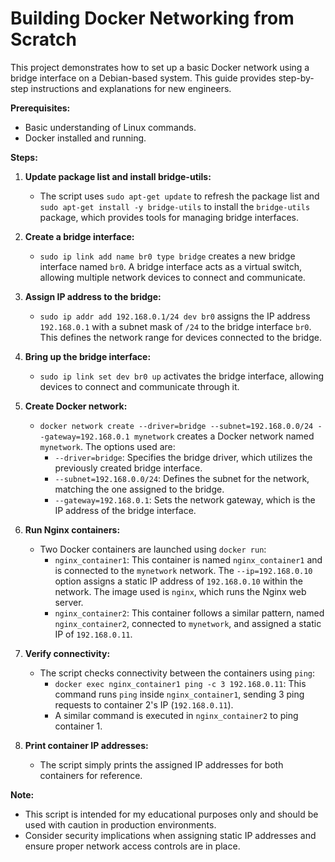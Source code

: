# Building Docker Networking from Scratch

This project demonstrates how to set up a basic Docker network using a bridge interface on a Debian-based system. This guide provides step-by-step instructions and explanations for new engineers.

**Prerequisites:**

* Basic understanding of Linux commands.
* Docker installed and running.

**Steps:**

1. **Update package list and install bridge-utils:**
    * The script uses `sudo apt-get update` to refresh the package list and `sudo apt-get install -y bridge-utils` to install the `bridge-utils` package, which provides tools for managing bridge interfaces.

2. **Create a bridge interface:**
    * `sudo ip link add name br0 type bridge` creates a new bridge interface named `br0`. A bridge interface acts as a virtual switch, allowing multiple network devices to connect and communicate.

3. **Assign IP address to the bridge:**
    * `sudo ip addr add 192.168.0.1/24 dev br0` assigns the IP address `192.168.0.1` with a subnet mask of `/24` to the bridge interface `br0`. This defines the network range for devices connected to the bridge.

4. **Bring up the bridge interface:**
    * `sudo ip link set dev br0 up` activates the bridge interface, allowing devices to connect and communicate through it.

5. **Create Docker network:**
    * `docker network create --driver=bridge --subnet=192.168.0.0/24 --gateway=192.168.0.1 mynetwork` creates a Docker network named `mynetwork`. The options used are:
        * `--driver=bridge`: Specifies the bridge driver, which utilizes the previously created bridge interface.
        * `--subnet=192.168.0.0/24`: Defines the subnet for the network, matching the one assigned to the bridge.
        * `--gateway=192.168.0.1`: Sets the network gateway, which is the IP address of the bridge interface.

6. **Run Nginx containers:**
    * Two Docker containers are launched using `docker run`:
        * `nginx_container1`: This container is named `nginx_container1` and is connected to the `mynetwork` network. The `--ip=192.168.0.10` option assigns a static IP address of `192.168.0.10` within the network. The image used is `nginx`, which runs the Nginx web server.
        * `nginx_container2`: This container follows a similar pattern, named `nginx_container2`, connected to `mynetwork`, and assigned a static IP of `192.168.0.11`.

7. **Verify connectivity:**
    * The script checks connectivity between the containers using `ping`:
        * `docker exec nginx_container1 ping -c 3 192.168.0.11`: This command runs `ping` inside `nginx_container1`, sending 3 ping requests to container 2's IP (`192.168.0.11`).
        * A similar command is executed in `nginx_container2` to ping container 1.

8. **Print container IP addresses:**
    * The script simply prints the assigned IP addresses for both containers for reference.

**Note:**

* This script is intended for my educational purposes only and should be used with caution in production environments.
* Consider security implications when assigning static IP addresses and ensure proper network access controls are in place.
